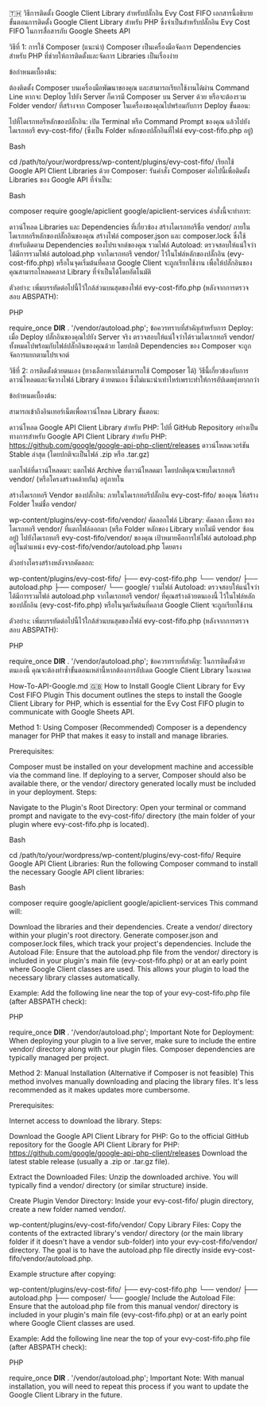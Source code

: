🇹🇭 วิธีการติดตั้ง Google Client Library สำหรับปลั๊กอิน Evy Cost FIFO
เอกสารนี้อธิบายขั้นตอนการติดตั้ง Google Client Library สำหรับ PHP ซึ่งจำเป็นสำหรับปลั๊กอิน Evy Cost FIFO ในการสื่อสารกับ Google Sheets API

วิธีที่ 1: การใช้ Composer (แนะนำ)
Composer เป็นเครื่องมือจัดการ Dependencies สำหรับ PHP ที่ช่วยให้การติดตั้งและจัดการ Libraries เป็นเรื่องง่าย

ข้อกำหนดเบื้องต้น:

ต้องติดตั้ง Composer บนเครื่องมือพัฒนาของคุณ และสามารถเรียกใช้งานได้ผ่าน Command Line หากจะ Deploy ไปยัง Server ก็ควรมี Composer บน Server ด้วย หรือจะต้องรวม Folder vendor/ ที่สร้างจาก Composer ในเครื่องของคุณไปพร้อมกับการ Deploy
ขั้นตอน:

ไปที่ไดเรกทอรีหลักของปลั๊กอิน:
เปิด Terminal หรือ Command Prompt ของคุณ แล้วไปยังไดเรกทอรี evy-cost-fifo/ (ซึ่งเป็น Folder หลักของปลั๊กอินที่ไฟล์ evy-cost-fifo.php อยู่)

Bash

cd /path/to/your/wordpress/wp-content/plugins/evy-cost-fifo/
เรียกใช้ Google API Client Libraries ด้วย Composer:
รันคำสั่ง Composer ต่อไปนี้เพื่อติดตั้ง Libraries ของ Google API ที่จำเป็น:

Bash

composer require google/apiclient google/apiclient-services
คำสั่งนี้จะทำการ:

ดาวน์โหลด Libraries และ Dependencies ที่เกี่ยวข้อง
สร้างไดเรกทอรีชื่อ vendor/ ภายในไดเรกทอรีหลักของปลั๊กอินของคุณ
สร้างไฟล์ composer.json และ composer.lock ซึ่งใช้สำหรับติดตาม Dependencies ของโปรเจกต์ของคุณ
รวมไฟล์ Autoload:
ตรวจสอบให้แน่ใจว่าได้มีการรวมไฟล์ autoload.php จากไดเรกทอรี vendor/ ไว้ในไฟล์หลักของปลั๊กอิน (evy-cost-fifo.php) หรือในจุดเริ่มต้นที่คลาส Google Client จะถูกเรียกใช้งาน เพื่อให้ปลั๊กอินของคุณสามารถโหลดคลาส Library ที่จำเป็นได้โดยอัตโนมัติ

ตัวอย่าง: เพิ่มบรรทัดต่อไปนี้ไว้ใกล้ส่วนบนสุดของไฟล์ evy-cost-fifo.php (หลังจากการตรวจสอบ ABSPATH):

PHP

require_once __DIR__ . '/vendor/autoload.php';
ข้อควรทราบที่สำคัญสำหรับการ Deploy: เมื่อ Deploy ปลั๊กอินของคุณไปยัง Server จริง ตรวจสอบให้แน่ใจว่าได้รวมไดเรกทอรี vendor/ ทั้งหมดไปพร้อมกับไฟล์ปลั๊กอินของคุณด้วย โดยปกติ Dependencies ของ Composer จะถูกจัดการแยกตามโปรเจกต์

วิธีที่ 2: การติดตั้งด้วยตนเอง (ทางเลือกหากไม่สามารถใช้ Composer ได้)
วิธีนี้เกี่ยวข้องกับการดาวน์โหลดและจัดวางไฟล์ Library ด้วยตนเอง ซึ่งไม่แนะนำเท่าไหร่เพราะทำให้การอัปเดตยุ่งยากกว่า

ข้อกำหนดเบื้องต้น:

สามารถเข้าถึงอินเทอร์เน็ตเพื่อดาวน์โหลด Library
ขั้นตอน:

ดาวน์โหลด Google API Client Library สำหรับ PHP:
ไปที่ GitHub Repository อย่างเป็นทางการสำหรับ Google API Client Library สำหรับ PHP:
https://github.com/google/google-api-php-client/releases
ดาวน์โหลดเวอร์ชัน Stable ล่าสุด (โดยปกติจะเป็นไฟล์ .zip หรือ .tar.gz)

แตกไฟล์ที่ดาวน์โหลดมา:
แตกไฟล์ Archive ที่ดาวน์โหลดมา โดยปกติคุณจะพบไดเรกทอรี vendor/ (หรือโครงสร้างคล้ายกัน) อยู่ภายใน

สร้างไดเรกทอรี Vendor ของปลั๊กอิน:
ภายในไดเรกทอรีปลั๊กอิน evy-cost-fifo/ ของคุณ ให้สร้าง Folder ใหม่ชื่อ vendor/

wp-content/plugins/evy-cost-fifo/vendor/
คัดลอกไฟล์ Library:
คัดลอก เนื้อหา ของไดเรกทอรี vendor/ ที่แตกไฟล์ออกมา (หรือ Folder หลักของ Library หากไม่มี vendor ซ้อนอยู่) ไปยังไดเรกทอรี evy-cost-fifo/vendor/ ของคุณ เป้าหมายคือการให้ไฟล์ autoload.php อยู่ในตำแหน่ง evy-cost-fifo/vendor/autoload.php โดยตรง

ตัวอย่างโครงสร้างหลังจากคัดลอก:

wp-content/plugins/evy-cost-fifo/
├── evy-cost-fifo.php
└── vendor/
    ├── autoload.php
    ├── composer/
    └── google/
รวมไฟล์ Autoload:
ตรวจสอบให้แน่ใจว่าได้มีการรวมไฟล์ autoload.php จากไดเรกทอรี vendor/ ที่คุณสร้างด้วยตนเองนี้ ไว้ในไฟล์หลักของปลั๊กอิน (evy-cost-fifo.php) หรือในจุดเริ่มต้นที่คลาส Google Client จะถูกเรียกใช้งาน

ตัวอย่าง: เพิ่มบรรทัดต่อไปนี้ไว้ใกล้ส่วนบนสุดของไฟล์ evy-cost-fifo.php (หลังจากการตรวจสอบ ABSPATH):

PHP

require_once __DIR__ . '/vendor/autoload.php';
ข้อควรทราบที่สำคัญ: ในการติดตั้งด้วยตนเองนี้ คุณจะต้องทำซ้ำขั้นตอนเหล่านี้หากต้องการอัปเดต Google Client Library ในอนาคต

How-To-API-Google.md
🇬🇧 How to Install Google Client Library for Evy Cost FIFO Plugin
This document outlines the steps to install the Google Client Library for PHP, which is essential for the Evy Cost FIFO plugin to communicate with Google Sheets API.

Method 1: Using Composer (Recommended)
Composer is a dependency manager for PHP that makes it easy to install and manage libraries.

Prerequisites:

Composer must be installed on your development machine and accessible via the command line. If deploying to a server, Composer should also be available there, or the vendor/ directory generated locally must be included in your deployment.
Steps:

Navigate to the Plugin's Root Directory:
Open your terminal or command prompt and navigate to the evy-cost-fifo/ directory (the main folder of your plugin where evy-cost-fifo.php is located).

Bash

cd /path/to/your/wordpress/wp-content/plugins/evy-cost-fifo/
Require Google API Client Libraries:
Run the following Composer command to install the necessary Google API client libraries:

Bash

composer require google/apiclient google/apiclient-services
This command will:

Download the libraries and their dependencies.
Create a vendor/ directory within your plugin's root directory.
Generate composer.json and composer.lock files, which track your project's dependencies.
Include the Autoload File:
Ensure that the autoload.php file from the vendor/ directory is included in your plugin's main file (evy-cost-fifo.php) or at an early point where Google Client classes are used. This allows your plugin to load the necessary library classes automatically.

Example: Add the following line near the top of your evy-cost-fifo.php file (after ABSPATH check):

PHP

require_once __DIR__ . '/vendor/autoload.php';
Important Note for Deployment: When deploying your plugin to a live server, make sure to include the entire vendor/ directory along with your plugin files. Composer dependencies are typically managed per project.

Method 2: Manual Installation (Alternative if Composer is not feasible)
This method involves manually downloading and placing the library files. It's less recommended as it makes updates more cumbersome.

Prerequisites:

Internet access to download the library.
Steps:

Download the Google API Client Library for PHP:
Go to the official GitHub repository for the Google API Client Library for PHP:
https://github.com/google/google-api-php-client/releases
Download the latest stable release (usually a .zip or .tar.gz file).

Extract the Downloaded Files:
Unzip the downloaded archive. You will typically find a vendor/ directory (or similar structure) inside.

Create Plugin Vendor Directory:
Inside your evy-cost-fifo/ plugin directory, create a new folder named vendor/.

wp-content/plugins/evy-cost-fifo/vendor/
Copy Library Files:
Copy the contents of the extracted library's vendor/ directory (or the main library folder if it doesn't have a vendor sub-folder) into your evy-cost-fifo/vendor/ directory. The goal is to have the autoload.php file directly inside evy-cost-fifo/vendor/autoload.php.

Example structure after copying:

wp-content/plugins/evy-cost-fifo/
├── evy-cost-fifo.php
└── vendor/
    ├── autoload.php
    ├── composer/
    └── google/
Include the Autoload File:
Ensure that the autoload.php file from this manual vendor/ directory is included in your plugin's main file (evy-cost-fifo.php) or at an early point where Google Client classes are used.

Example: Add the following line near the top of your evy-cost-fifo.php file (after ABSPATH check):

PHP

require_once __DIR__ . '/vendor/autoload.php';
Important Note: With manual installation, you will need to repeat this process if you want to update the Google Client Library in the future.
